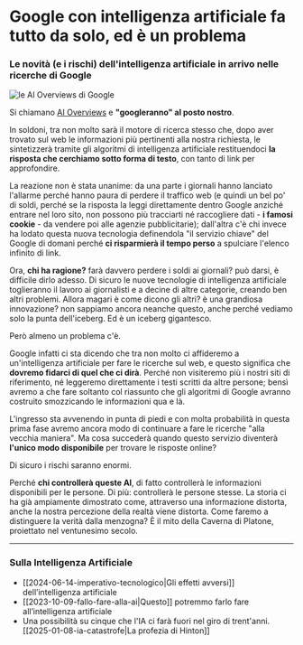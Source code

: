 # Google con intelligenza artificiale fa tutto da solo, ed è un problema

### Le novità (e i rischi) dell'intelligenza artificiale in arrivo nelle ricerche di Google

![le AI Overviews di Google](google-ai-overviews.jpeg)

Si chiamano [AI Overviews](https://support.google.com/websearch/answer/14901683) e **"googleranno" al posto nostro**.

In soldoni, tra non molto sarà il motore di ricerca stesso che, dopo aver trovato sul web le informazioni più pertinenti alla nostra richiesta, le sintetizzerà tramite gli algoritmi di intelligenza artificiale restituendoci **la risposta che cerchiamo sotto forma di testo**, con tanto di link per approfondire.

La reazione non è stata unanime: da una parte i giornali hanno lanciato l'allarme perché hanno paura di perdere il traffico web (e quindi un bel po' di soldi, perché se la risposta la leggi direttamente dentro Google anziché entrare nel loro sito, non possono più tracciarti né raccogliere dati - **i famosi cookie** - da vendere poi alle agenzie pubblicitarie); dall'altra c'è chi invece ha lodato questa nuova tecnologia definendola "il servizio chiave" del Google di domani perché **ci risparmierà il tempo perso** a spulciare l'elenco infinito di link.

Ora, **chi ha ragione?** farà davvero perdere i soldi ai giornali? può darsi, è difficile dirlo adesso. Di sicuro le nuove tecnologie di intelligenza artificiale toglieranno il lavoro ai giornalisti e a decine di altre categorie, creando ben altri problemi. Allora magari è come dicono gli altri? è una grandiosa innovazione? non sappiamo ancora neanche questo, anche perché vediamo solo la punta dell'iceberg. Ed è un iceberg gigantesco.

Però almeno un problema c'è.

Google infatti ci sta dicendo che tra non molto ci affideremo a un'intelligenza artificiale per fare le ricerche sul web, e questo significa che **dovremo fidarci di quel che ci dirà**. Perché non visiteremo più i nostri siti di riferimento, né leggeremo direttamente i testi scritti da altre persone; bensì avremo a che fare soltanto col riassunto che gli algoritmi di Google avranno costruito smozzicando le informazioni qua e là.

L'ingresso sta avvenendo in punta di piedi e con molta probabilità in questa prima fase avremo ancora modo di continuare a fare le ricerche "alla vecchia maniera". Ma cosa succederà quando questo servizio diventerà **l'unico modo disponibile** per trovare le risposte online?

Di sicuro i rischi saranno enormi.

Perché **chi controllerà queste AI**, di fatto controllerà le informazioni disponibili per le persone. Di più: controllerà le persone stesse. La storia ci ha già ampiamente dimostrato come, attraverso una informazione distorta, anche la nostra percezione della realtà viene distorta. Come faremo a distinguere la verità dalla menzogna? È il mito della Caverna di Platone, proiettato nel ventunesimo secolo.

---

### Sulla Intelligenza Artificiale
- [[2024-06-14-imperativo-tecnologico|Gli effetti avversi]] dell’intelligenza artificiale
- [[2023-10-09-fallo-fare-alla-ai|Questo]] potremmo farlo fare all’intelligenza artificiale
-  Una possibilità su cinque che l'IA ci farà fuori nel giro di trent'anni. [[2025-01-08-ia-catastrofe|La profezia di Hinton]]